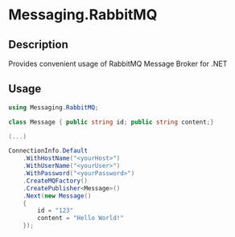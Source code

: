 # Messaging.RabbitMQ

## Description

Provides convenient usage of RabbitMQ Message Broker for .NET

## Usage

```csharp
using Messaging.RabbitMQ;

class Message { public string id; public string content;}

(...)

ConnectionInfo.Default
    .WithHostName("<yourHost>")
    .WithUserName("<yourUser>")
    .WithPassword("<yourPassword>")
    .CreateMQFactory()
    .CreatePublisher<Message>()
    .Next(new Message()
    {
        id = "123"
        content = "Hello World!"
    });

```
